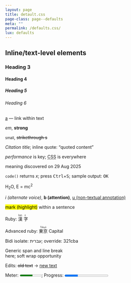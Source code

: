 ```yaml
---
layout: page
title: detault.css
page-class: page--defaults
meta: ""
permalink: /defaults.css/
lux: defaults
---
```


<h2>Inline/text-level elements</h2>

<h3>Heading 3</h3>
<h4>Heading 4</h4>
<h5>Heading 5</h5>
<h6>Heading 6</h6>

<p id="a"><a href="#">a</a> — link within text</p>

<p id="em-strong"><em>em</em>, <strong>strong</strong></p>

<p id="small-s"><small>small</small>, <s>strikethrough s</s></p>

<p id="cite-q">
  <cite>Citation title</cite>;
  inline quote: <q cite="https://example.com/quote-source">quoted content</q>
</p>

<p id="dfn-abbr">
  <dfn id="term-performance">performance</dfn> is key;
  <abbr title="Cascading Style Sheets">CSS</abbr> is everywhere
</p>

<p id="data-time">
  <data value="42">meaning</data> discovered on
  <time datetime="2025-08-29">29 Aug 2025</time>
</p>

<p id="code-kbd-samp-var">
  <code>code()</code> returns <var>x</var>;
  press <kbd>Ctrl</kbd>+<kbd>S</kbd>;
  sample output: <samp>OK</samp>
</p>

<p id="sub-sup">
  H<sub>2</sub>O, E = mc<sup>2</sup>
</p>

<p id="i-b-u">
  <i>i (alternate voice)</i>,
  <b>b (attention)</b>,
  <u>u (non-textual annotation)</u>
</p>

<p id="mark">
  <mark>mark (highlight)</mark> within a sentence
</p>

<p id="ruby">
  Ruby: <ruby>
    漢 <rt>kan</rt>
    字 <rt>ji</rt>
  </ruby>
</p>

<p id="ruby-advanced">
  Advanced ruby:
  <ruby>
    東京<rb></rb><rp>(</rp><rt>Tōkyō</rt><rp>)</rp>
    <rtc><rt>Capital</rt></rtc>
  </ruby>
</p>

<p id="bdi-bdo">
  Bidi isolate: <bdi>עברית</bdi>;
  override: <bdo dir="rtl">abc123</bdo>
</p>

<p id="span-br-wbr">
  Generic <span>span</span> and line break<br />
  here; soft wrap opp<wbr />ortu<wbr />nity
</p>

<p id="del-ins">
  Edits: <del datetime="2025-08-28">old text</del> → <ins datetime="2025-08-29">new text</ins>
</p>

<p id="meter-progress">
  Meter: <meter min="0" max="1" value="0.6">0.6</meter>;
  Progress: <progress value="30" max="100">30%</progress>
</p>
